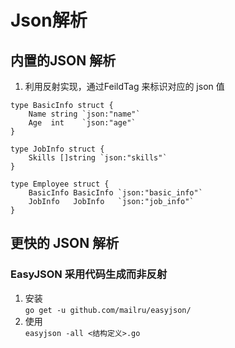 # Json解析

## 内置的JSON 解析
1. 利用反射实现，通过FeildTag 来标识对应的 json 值
```$go
type BasicInfo struct {
	Name string `json:"name"`
	Age  int    `json:"age"`
}

type JobInfo struct {
	Skills []string `json:"skills"`
}

type Employee struct {
	BasicInfo BasicInfo `json:"basic_info"`
	JobInfo   JobInfo   `json:"job_info"`
}
```
## 更快的 JSON 解析

### EasyJSON 采用代码生成而非反射

1. 安装  
`go get -u github.com/mailru/easyjson/`  
2. 使用  
`easyjson -all <结构定义>.go`